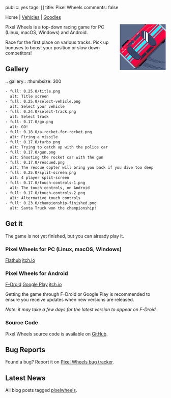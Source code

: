 public: yes
tags: []
title: Pixel Wheels
comments: false

Home | [Vehicles](vehicles/) | [Goodies](goodies/)

<div style="float: right; margin-left: 6px"><img src="icon.png"></div>

Pixel Wheels is a top-down racing game for PC (Linux, macOS, Windows) and Android.

Race for the first place on various tracks. Pick up bonuses to boost your position or slow down competitors!

## Gallery

.. gallery::
    :thumbsize: 300

    - full: 0.25.0/title.png
      alt: Title screen
    - full: 0.25.0/select-vehicle.png
      alt: Select your vehicle
    - full: 0.24.0/select-track.png
      alt: Select track
    - full: 0.17.0/go.png
      alt: GO!
    - full: 0.18.0/a-rocket-for-rocket.png
      alt: Firing a missile
    - full: 0.17.0/turbo.png
      alt: Trying to catch up with the police car
    - full: 0.17.0/gun.png
      alt: Shooting the rocket car with the gun
    - full: 0.17.0/rescued.png
      alt: The rescue copter will bring you back if you dive too deep
    - full: 0.25.0/split-screen.png
      alt: 4 player split-screen
    - full: 0.17.0/touch-controls-1.png
      alt: The touch controls, on Android
    - full: 0.17.0/touch-controls-2.png
      alt: Alternative touch controls
    - full: 0.23.0/championship-finished.png
      alt: Santa Truck won the championship!

## Get it

The game is not yet finished, but you can already play it.

### Pixel Wheels for PC (Linux, macOS, Windows)

<a href="https://flathub.org/apps/details/com.agateau.PixelWheels" class="dl-button">Flathub</a>
<a href="https://agateau.itch.io/pixelwheels" class="dl-button">itch.io</a>

### Pixel Wheels for Android

<a href="https://f-droid.org/packages/com.agateau.tinywheels.android/" class="dl-button">F-Droid</a>
<a href="https://play.google.com/apps/testing/com.agateau.tinywheels.android" class="dl-button">Google Play</a>
<a href="https://agateau.itch.io/pixelwheels" class="dl-button">itch.io</a>

Getting the game through F-Droid or Google Play is recommended to ensure you receive updates when new versions are released.

*Note: it may take a few days for the latest version to appear on F-Droid.*

### Source Code

Pixel Wheels source code is available on [GitHub](https://github.com/agateau/pixelwheels).

## Bug Reports

Found a bug? Report it on [Pixel Wheels bug tracker](https://github.com/agateau/pixelwheels/issues).

## Latest News

All blog posts tagged [pixelwheels](/tags/pixelwheels).
